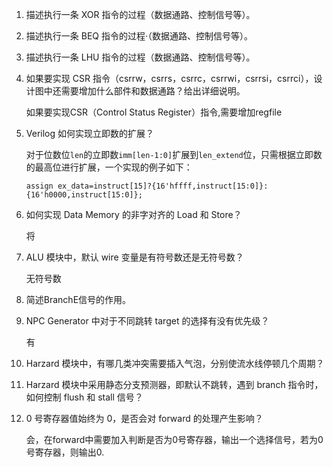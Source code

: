 

1. 描述执行一条 XOR 指令的过程（数据通路、控制信号等）。

   

2. 描述执行一条 BEQ 指令的过程·（数据通路、控制信号等）。

   

3. 描述执行一条 LHU 指令的过程（数据通路、控制信号等）。

   

4. 如果要实现 CSR 指令（csrrw，csrrs，csrrc，csrrwi，csrrsi，csrrci），设计图中还需要增加什么部件和数据通路？给出详细说明。

   如果要实现CSR（Control Status Register）指令,需要增加regfile

5. Verilog 如何实现立即数的扩展？

   对于位数位`len`的立即数`imm[len-1:0]`扩展到`len_extend`位，只需根据立即数的最高位进行扩展，一个实现的例子如下：

   `assign ex_data=instruct[15]?{16'hffff,instruct[15:0]}:{16'h0000,instruct[15:0]};`

6. 如何实现 Data Memory 的非字对齐的 Load 和 Store？

   将

7. ALU 模块中，默认 wire 变量是有符号数还是无符号数？

   无符号数

8. 简述BranchE信号的作用。

9. NPC Generator 中对于不同跳转 target 的选择有没有优先级？

   有

10. Harzard 模块中，有哪几类冲突需要插入气泡，分别使流水线停顿几个周期？

11. Harzard 模块中采用静态分支预测器，即默认不跳转，遇到 branch 指令时，如何控制 flush 和 stall 信号？

12. 0 号寄存器值始终为 0，是否会对 forward 的处理产生影响？

    会，在forward中需要加入判断是否为0号寄存器，输出一个选择信号，若为0号寄存器，则输出0.